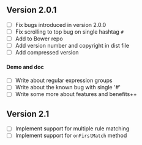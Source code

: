 ## Version 2.0.1
* [ ] Fix bugs introduced in version 2.0.0
* [ ] Fix scrolling to top bug on single hashtag `#`
* [ ] Add to Bower repo
* [ ] Add version number and copyright in dist file
* [ ] Add compressed version

#### Demo and doc
* [ ] Write about regular expression groups
* [ ] Write about the known bug with single '#' 
* [ ] Write some more about features and benefits++

## Version 2.1
* [ ] Implement support for multiple rule matching
* [ ] Implement support for `onFirstMatch` method
